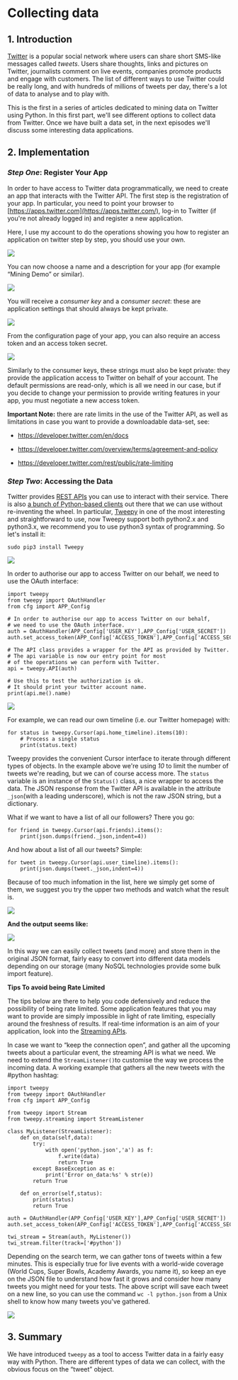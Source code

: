 # Collecting data

## 1. Introduction

[Twitter](https://twitter.com/) is a popular social network where users can share short SMS-like messages called *tweets*. Users share thoughts, links and pictures on Twitter, journalists comment on live events, companies promote products and engage with customers. The list of different ways to use Twitter could be really long, and with hundreds of millions of tweets per day, there's a lot of data to analyse and to play with.

This is the first in a series of articles dedicated to mining data on Twitter using Python. In this first part, we'll see different options to collect data from Twitter. Once we have built a data set, in the next episodes we'll discuss some interesting data applications.

## 2. Implementation

### *Step One*: Register Your App

In order to have access to Twitter data programmatically, we need to create an app that interacts with the Twitter API. The first step is the registration of your app. In particular, you need to point your browser to [https://apps.twitter.com](https://apps.twitter.com/), log-in to Twitter (if you're not already logged in) and register a new application. 

Here, I use my account to do the operations showing you how to register an application on twitter step by step, you should use your own.

![](1.png)

You can now choose a name and a description for your app (for example “Mining Demo” or similar). 

![](2.png)

You will receive a *consumer key* and a *consumer secret*: these are application settings that should always be kept private. 

![](3.png)

From the configuration page of your app, you can also require an access token and an access token secret. 

![](4.png)

Similarly to the consumer keys, these strings must also be kept private: they provide the application access to Twitter on behalf of your account. The default permissions are read-only, which is all we need in our case, but if you decide to change your permission to provide writing features in your app, you must negotiate a new access token. 

**Important Note:** there are rate limits in the use of the Twitter API, as well as limitations in case you want to provide a downloadable data-set, see:

- https://developer.twitter.com/en/docs

- <https://developer.twitter.com/overview/terms/agreement-and-policy>
- <https://developer.twitter.com/rest/public/rate-limiting>


### *Step Two*: Accessing the Data

Twitter provides [REST APIs](https://dev.twitter.com/rest/public) you can use to interact with their service. There is also [a bunch of Python-based clients](https://dev.twitter.com/overview/api/twitter-libraries#python) out there that we can use without re-inventing the wheel. In particular, [Tweepy](https://github.com/tweepy/tweepy) in one of the most interesting and straightforward to use, now Tweepy support both python2.x and python3.x, we recommend you to use python3 syntax of programming. So let's install it:

```
sudo pip3 install Tweepy
```

![](5.png)

In order to authorise our app to access Twitter on our behalf, we need to use the OAuth interface:

```
import tweepy
from tweepy import OAuthHandler
from cfg import APP_Config

# In order to authorise our app to access Twitter on our behalf,
# we need to use the OAuth interface.
auth = OAuthHandler(APP_Config['USER_KEY'],APP_Config['USER_SECRET'])
auth.set_access_token(APP_Config['ACCESS_TOKEN'],APP_Config['ACCESS_SECRET'])

# The API class provides a wrapper for the API as provided by Twitter.
# The api variable is now our entry point for most
# of the operations we can perform with Twitter. 
api = tweepy.API(auth)

# Use this to test the authorization is ok.
# It should print your twitter account name. 
print(api.me().name)
```

![](6.png)

For example, we can read our own timeline (i.e. our Twitter homepage) with:

```
for status in tweepy.Cursor(api.home_timeline).items(10):
    # Process a single status
    print(status.text)
```

Tweepy provides the convenient Cursor interface to iterate through different types of objects. In the example above we're using *10* to limit the number of tweets we're reading, but we can of course access more. The `status` variable is an instance of the `Status()` class, a nice wrapper to access the data. The JSON response from the Twitter API is available in the attribute `_json`(with a leading underscore), which is not the raw JSON string, but a dictionary.

What if we want to have a list of all our followers? There you go:

```jj
for friend in tweepy.Cursor(api.friends).items():
    print(json.dumps(friend._json,indent=4))
```

And how about a list of all our tweets? Simple:

```
for tweet in tweepy.Cursor(api.user_timeline).items():
    print(json.dumps(tweet._json,indent=4))
```

Because of too much infomation in the list, here we simply get some of them, we suggest you try the upper two methods and watch what the result is.

![](7.png)

**And the output seems like:**

![](7-2.png)

In this way we can easily collect tweets (and more) and store them in the original JSON format, fairly easy to convert into different data models depending on our storage (many NoSQL technologies provide some bulk import feature).

**Tips To avoid being Rate Limited**

The tips below are there to help you code defensively and reduce the possibility of being rate limited. Some application features that you may want to provide are simply impossible in light of rate limiting, especially around the freshness of results. If real-time information is an aim of your application, look into the [Streaming APIs](https://developer.twitter.com/en/docs/tweets/filter-realtime/overview/POST_statuses_filter.html).

In case we want to “keep the connection open”, and gather all the upcoming tweets about a particular event, the streaming API is what we need. We need to extend the `StreamListener()`to customise the way we process the incoming data. A working example that gathers all the new tweets with the #python hashtag:

```
import tweepy
from tweepy import OAuthHandler
from cfg import APP_Config

from tweepy import Stream
from tweepy.streaming import StreamListener

class MyListener(StreamListener):
    def on_data(self,data):
        try:
            with open('python.json','a') as f:
                f.write(data)
                return True
        except BaseException as e:
            print('Error on_data:%s' % str(e))
        return True

    def on_error(self,status):
        print(status)
        return True

auth = OAuthHandler(APP_Config['USER_KEY'],APP_Config['USER_SECRET'])
auth.set_access_token(APP_Config['ACCESS_TOKEN'],APP_Config['ACCESS_SECRET'])

twi_stream = Stream(auth, MyListener())
twi_stream.filter(track=['#python'])
```

Depending on the search term, we can gather tons of tweets within a few minutes. This is especially true for live events with a world-wide coverage (World Cups, Super Bowls, Academy Awards, you name it), so keep an eye on the JSON file to understand how fast it grows and consider how many tweets you might need for your tests. The above script will save each tweet on a new line, so you can use the command `wc -l python.json` from a Unix shell to know how many tweets you've gathered.

![](8.png)

## 3. Summary

We have introduced `tweepy` as a tool to access Twitter data in a fairly easy way with Python. There are different types of data we can collect, with the obvious focus on the “tweet” object.